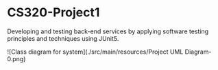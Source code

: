 # CS320-Project1
Developing and testing back-end services by applying software testing principles and techniques using JUnit5.

![Class diagram for system](./src/main/resources/Project UML Diagram-0.png)
